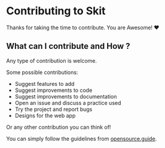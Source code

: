 # Contributing to Skit

Thanks for taking the time to contribute. You are Awesome! :heart:

## What can I contribute and How ?

Any type of contribution is welcome.

Some possible contributions:

- Suggest features to add
- Suggest improvements to code
- Suggest improvements to documentation
- Open an issue and discuss a practice used
- Try the project and report bugs
- Designs for the web app

Or any other contribution you can think of!

You can simply follow the guidelines from [opensource.guide](https://opensource.guide/how-to-contribute/).
